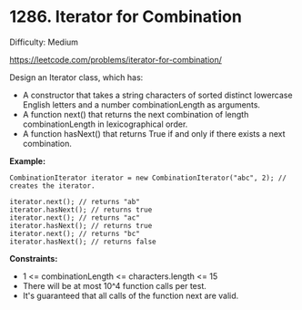 # 1286. Iterator for Combination

Difficulty: Medium

https://leetcode.com/problems/iterator-for-combination/

Design an Iterator class, which has:

* A constructor that takes a string characters of sorted distinct lowercase English letters and a number combinationLength as arguments.
* A function next() that returns the next combination of length combinationLength in lexicographical order.
* A function hasNext() that returns True if and only if there exists a next combination.

**Example:**
```
CombinationIterator iterator = new CombinationIterator("abc", 2); // creates the iterator.

iterator.next(); // returns "ab"
iterator.hasNext(); // returns true
iterator.next(); // returns "ac"
iterator.hasNext(); // returns true
iterator.next(); // returns "bc"
iterator.hasNext(); // returns false
```

**Constraints:**

* 1 <= combinationLength <= characters.length <= 15
* There will be at most 10^4 function calls per test.
* It's guaranteed that all calls of the function next are valid.
